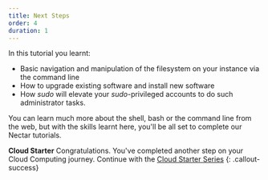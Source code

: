 ```yaml
---
title: Next Steps
order: 4
duration: 1
---
```


In this tutorial you learnt:

- Basic navigation and manipulation of the filesystem on your instance via the command line
- How to upgrade existing software and install new software
- How *sudo* will elevate your *sudo*-privileged accounts to do such administrator tasks.

You can learn much more about the shell, bash or the command line from the web, but with the skills learnt here, you'll be all set to complete our Nectar tutorials.

**Cloud Starter**
Congratulations. You've completed another step on your Cloud Computing journey. Continue with the [Cloud Starter Series](/cloud-starter/02-tutorials)
{: .callout-success}
